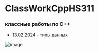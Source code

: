 # ClassWorkCppHS311
### классные работы по C++

- [13.02.2024](13.02.2024) - типы данных
  <div height="50px">
![image](https://github.com/reshetovProg/ClassWorkCppHS311/assets/94145533/d3686bdc-b55c-4ac6-bfa5-f298f204c616)
  </div>



